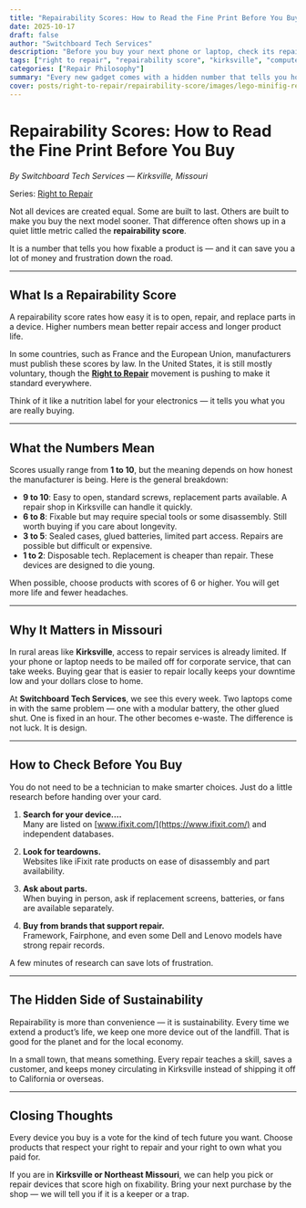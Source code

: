 ```yaml
---
title: "Repairability Scores: How to Read the Fine Print Before You Buy"
date: 2025-10-17
draft: false
author: "Switchboard Tech Services"
description: "Before you buy your next phone or laptop, check its repairability score. Here is how to read those numbers and what they mean for Kirksville consumers and local repair shops."
tags: ["right to repair", "repairability score", "kirksville", "computer repair", "missouri"]
categories: ["Repair Philosophy"]
summary: "Every new gadget comes with a hidden number that tells you how fixable it really is. Here is how to read it before you buy."
cover: posts/right-to-repair/repairability-score/images/lego-minifig-repairability-score.jpg
---
```


# Repairability Scores: How to Read the Fine Print Before You Buy

_By Switchboard Tech Services — Kirksville, Missouri_

Series: [Right to Repair](posts/right-to-repair/)

Not all devices are created equal. Some are built to last. Others are built to make you buy the next model sooner. That difference often shows up in a quiet little metric called the **repairability score**.

It is a number that tells you how fixable a product is — and it can save you a lot of money and frustration down the road.

---

## What Is a Repairability Score

A repairability score rates how easy it is to open, repair, and replace parts in a device. Higher numbers mean better repair access and longer product life.

In some countries, such as France and the European Union, manufacturers must publish these scores by law. In the United States, it is still mostly voluntary, though the **[Right to Repair](https://missouri.repair.org/)** movement is pushing to make it standard everywhere.

Think of it like a nutrition label for your electronics — it tells you what you are really buying.

---

## What the Numbers Mean

Scores usually range from **1 to 10**, but the meaning depends on how honest the manufacturer is being. Here is the general breakdown:

- **9 to 10**: Easy to open, standard screws, replacement parts available. A repair shop in Kirksville can handle it quickly.  
- **6 to 8**: Fixable but may require special tools or some disassembly. Still worth buying if you care about longevity.  
- **3 to 5**: Sealed cases, glued batteries, limited part access. Repairs are possible but difficult or expensive.  
- **1 to 2**: Disposable tech. Replacement is cheaper than repair. These devices are designed to die young.  

When possible, choose products with scores of 6 or higher. You will get more life and fewer headaches.

---

## Why It Matters in Missouri

In rural areas like **Kirksville**, access to repair services is already limited. If your phone or laptop needs to be mailed off for corporate service, that can take weeks. Buying gear that is easier to repair locally keeps your downtime low and your dollars close to home.

At **Switchboard Tech Services**, we see this every week. Two laptops come in with the same problem — one with a modular battery, the other glued shut. One is fixed in an hour. The other becomes e-waste. The difference is not luck. It is design.

---

## How to Check Before You Buy

You do not need to be a technician to make smarter choices. Just do a little research before handing over your card.

1. **Search for your device....**  
   Many are listed on [www.ifixit.com/](https://www.ifixit.com/) and independent databases.  

2. **Look for teardowns.**  
   Websites like iFixit rate products on ease of disassembly and part availability.  

3. **Ask about parts.**  
   When buying in person, ask if replacement screens, batteries, or fans are available separately.  

4. **Buy from brands that support repair.**  
   Framework, Fairphone, and even some Dell and Lenovo models have strong repair records.  

A few minutes of research can save lots of frustration.

---

## The Hidden Side of Sustainability

Repairability is more than convenience — it is sustainability. Every time we extend a product’s life, we keep one more device out of the landfill. That is good for the planet and for the local economy.

In a small town, that means something. Every repair teaches a skill, saves a customer, and keeps money circulating in Kirksville instead of shipping it off to California or overseas.

---

## Closing Thoughts

Every device you buy is a vote for the kind of tech future you want. Choose products that respect your right to repair and your right to own what you paid for.

If you are in **Kirksville or Northeast Missouri**, we can help you pick or repair devices that score high on fixability. Bring your next purchase by the shop — we will tell you if it is a keeper or a trap.

